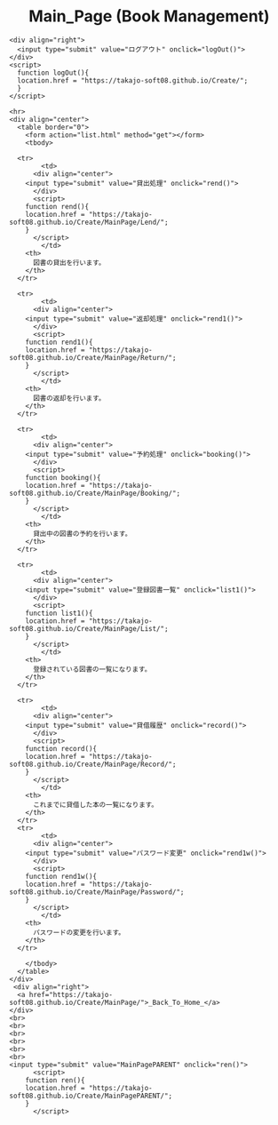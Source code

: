 <html><head>
    <meta http-equiv="content-type" content="text/html; charset=utf-8">
    <title>MainPage (Book Management)</title>
    <!-- /////////////////////////////////////////////////
    	<style>
	    /////// inputは、< >内の先頭の英単語を打ち込んだもの (他にh1,body,divなどもある) /////////////
	    input{
		  // ボタンの高さ
	        height: 40px;
		  // ボタンの幅
	        width: 100px;
		  // 文字のサイズ
	        font-size: 0.2em;
		  // 文字のフォント
	        font-weight: bold;
		  // 背景色
		background-color: #248;
		  // 文字の色
	        color: #fff;
		  // 余白(縦方向に10px、横方向に30pxの余白)
	        padding: 10px 30px;
		  // フチなし
	        border-style: none;
		  // 角丸にする
	        -moz-border-radius: 5px;
		-webkit-border-radius: 5px;
		border-radius: 5px;
	    }
	    ///////// onMouse時の変化 //////////////////////////////////////////////////////////
	    input:hover{
		  // 背景色
		background-color: #24d;
		  // 文字の色
	        color: #fff;
		  // 透明度
	        opacity: 0.8;
	    }
    	</style>
	////////////////////////////////////////////////// -->
    	<style>
	    input{
	        height: 15px;
	        width: 40px;
	        font-size: 1.4em;
	        font-weight: bold;
		background-color: #248;
	        color: #fff;
	        padding: 10px 30px;
	        border-style: none;
	        -moz-border-radius: 5px;
		-webkit-border-radius: 5px;
		border-radius: 5px;
	    }
	    input:hover{
		background-color: #24d;
	        color: #fff;
	        opacity: 0.8;
	    }
    	</style>
	</head>
  <body>
    <div align="center">
      <h1>Main_Page (Book Management)</h1>
    </div>
    
    <div align="right">
      <input type="submit" value="ログアウト" onclick="logOut()">
    </div>
    <script>
      function logOut(){
      location.href = "https://takajo-soft08.github.io/Create/";      
      }
    </script>
    
    <hr>
    <div align="center">
      <table border="0">
        <form action="list.html" method="get"></form>
        <tbody>
	  
	  <tr>
            <td>
	      <div align="center">
		<input type="submit" value="貸出処理" onclick="rend()">
	      </div>
	      <script>
		function rend(){
		location.href = "https://takajo-soft08.github.io/Create/MainPage/Lend/";      
		}
	      </script>     
            </td>
	    <th>
	      図書の貸出を行います。
	    </th>
	  </tr>
	  
	  <tr>
            <td>
	      <div align="center">
		<input type="submit" value="返却処理" onclick="rend1()">
	      </div>
	      <script>
		function rend1(){
		location.href = "https://takajo-soft08.github.io/Create/MainPage/Return/";      
		}
	      </script>     
            </td>
	    <th>
	      図書の返却を行います。
	    </th>
	  </tr>

	  <tr>
            <td>
	      <div align="center">
		<input type="submit" value="予約処理" onclick="booking()">
	      </div>
	      <script>
		function booking(){
		location.href = "https://takajo-soft08.github.io/Create/MainPage/Booking/";      
		}
	      </script>     
            </td>
	    <th>
	      貸出中の図書の予約を行います。
	    </th>
	  </tr>
	  
	  <tr>
            <td>
	      <div align="center">
		<input type="submit" value="登録図書一覧" onclick="list1()">
	      </div>
	      <script>
		function list1(){
		location.href = "https://takajo-soft08.github.io/Create/MainPage/List/";
		}
	      </script>     
            </td>
	    <th>
	      登録されている図書の一覧になります。
	    </th>
	  </tr>
	  
	  <tr>
            <td>
	      <div align="center">
		<input type="submit" value="貸借履歴" onclick="record()">
	      </div>
	      <script>
		function record(){
		location.href = "https://takajo-soft08.github.io/Create/MainPage/Record/";      
		}
	      </script>     
            </td>
	    <th>
	      これまでに貸借した本の一覧になります。
	    </th>
	  </tr>
	  <tr>
            <td>
	      <div align="center">
		<input type="submit" value="パスワード変更" onclick="rend1w()">
	      </div>
	      <script>
		function rend1w(){
		location.href = "https://takajo-soft08.github.io/Create/MainPage/Password/";      
		}
	      </script>     
            </td>
	    <th>
	      パスワードの変更を行います。
	    </th>
	  </tr>
	  
        </tbody>
      </table>
    </div>
     <div align="right">
      <a href="https://takajo-soft08.github.io/Create/MainPage/">_Back_To_Home_</a>
    </div>
    <br>
    <br>
    <br>
    <br>
    <br>
    <br>
    <input type="submit" value="MainPagePARENT" onclick="ren()">
	      <script>
		function ren(){
		location.href = "https://takajo-soft08.github.io/Create/MainPagePARENT/";      
		}
	      </script>     
</body></html>
